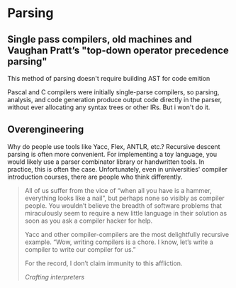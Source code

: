 # Parsing

## Single pass compilers, old machines and Vaughan Pratt’s "top-down operator precedence parsing"

This method of parsing doesn't require building AST for code emition

Pascal and C compilers were initially single-parse compilers, so parsing, analysis, and code generation produce output code directly in the parser, without ever allocating any
syntax trees or other IRs. But i won't do it.

## Overengineering

Why do people use tools like Yacc, Flex, ANTLR, etc.? Recursive descent parsing is often more convenient. For implementing a toy language, you would likely use a parser combinator library or handwritten tools. In practice, this is often the case. Unfortunately, even in universities' compiler introduction courses, there are people who think differently.

> All of us suffer from the vice of “when all you have is a hammer, everything looks like a nail”, but perhaps none so visibly as compiler people. You wouldn’t believe the breadth of software problems that miraculously seem to require a new little language in their solution as soon as you ask a compiler hacker for help.
> 
> Yacc and other compiler-compilers are the most delightfully recursive example. “Wow, writing compilers is a chore. I know, let’s write a compiler to write our compiler for us.” 
> 
> For the record, I don’t claim immunity to this affliction.
> 
> *Crafting interpreters*
